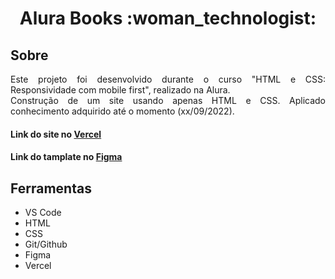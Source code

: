 <h1 align="center">Alura Books :woman_technologist:</h1>
<div>
<h2>Sobre</h2>
<p align="justify">
Este projeto foi desenvolvido durante o curso "HTML e CSS: Responsividade com mobile first", realizado na Alura.</br>
Construção de um site usando apenas HTML e CSS. Aplicado conhecimento adquirido até o momento (xx/09/2022).</br>
<p>
</div>


#### Link do site no [Vercel]( https://curso-alura-books.vercel.app/#)
#### Link do tamplate no [Figma](https://www.figma.com/file/sSMbIqKaGBd66Y8roxTk2p/AluraBooks)

<!--
<div align="center">
<img width="700" src="https://user-images.githubusercontent.com/37214904/188850006-5c0b018f-521c-498e-97c2-ef738d21db78.png" />
</div>
-->

<h2>Ferramentas</h2>
<ul>
<li>VS Code</li>
<li>HTML</li>
<li>CSS</li>
<li>Git/Github</li>
<li>Figma</li>
<li>Vercel</li>
</ul>
